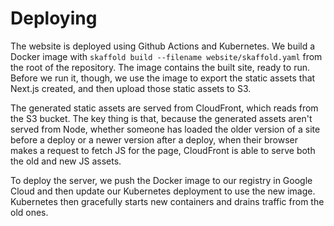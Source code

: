 # Deploying

The website is deployed using Github Actions and Kubernetes. We build a Docker image with `skaffold build --filename website/skaffold.yaml` from the root of the repository. The image contains the built site, ready to run. Before we run it, though, we use the image to export the static assets that Next.js created, and then upload those static assets to S3.

The generated static assets are served from CloudFront, which reads from the S3 bucket. The key thing is that, because the generated assets aren't served from Node, whether someone has loaded the older version of a site before a deploy or a newer version after a deploy, when their browser makes a request to fetch JS for the page, CloudFront is able to serve both the old and new JS assets.

To deploy the server, we push the Docker image to our registry in Google Cloud and then update our Kubernetes deployment to use the new image. Kubernetes then gracefully starts new containers and drains traffic from the old ones.
